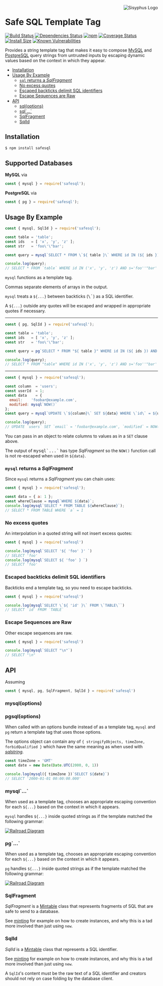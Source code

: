 <img align="right" src="https://cdn.rawgit.com/mikesamuel/template-tag-common/7f0159bda72d616af30645d49c3c9203c963c0a6/images/logo.png" alt="Sisyphus Logo">

# Safe SQL Template Tag

[![Build Status](https://travis-ci.org/mikesamuel/safesql.svg?branch=master)](https://travis-ci.org/mikesamuel/safesql)
[![Dependencies Status](https://david-dm.org/mikesamuel/safesql/status.svg)](https://david-dm.org/mikesamuel/safesql)
[![npm](https://img.shields.io/npm/v/safesql.svg)](https://www.npmjs.com/package/safesql)
[![Coverage Status](https://coveralls.io/repos/github/mikesamuel/safesql/badge.svg?branch=master)](https://coveralls.io/github/mikesamuel/safesql?branch=master)
[![Install Size](https://packagephobia.now.sh/badge?p=safesql)](https://packagephobia.now.sh/result?p=safesql)
[![Known Vulnerabilities](https://snyk.io/test/github/mikesamuel/safesql/badge.svg?targetFile=package.json)](https://snyk.io/test/github/mikesamuel/safesql?targetFile=package.json)

Provides a string template tag that makes it easy to compose
[MySQL][mysql] and [PostgreSQL][pg] query strings from untrusted
inputs by escaping dynamic values based on the context in which they
appear.

<!-- scripts/make-md-toc.pl replaces the below and test/check-markdown.js keeps this up-to-date. -->

<!-- TOC -->

*  [Installation](#installation)
*  [Usage By Example](#usage)
   *  [`sql` returns a *SqlFragment*](#sql-returns-sqlfragment)
   *  [No excess quotes](#minimal-quotes)
   *  [Escaped backticks delimit SQL identifiers](#escaped-backticks)
   *  [Escape Sequences are Raw](#raw-escapes)
*  [API](#API)
   *  [sql(options)](#sql-options)
   *  [sql\`...\`](#sql-as-tag)
   *  [SqlFragment](#class-SqlFragment)
   *  [SqlId](#class-SqlId)

<!-- /TOC -->

## Installation     <a name="installation"></a>

```bash
$ npm install safesql
```

## Supported Databases     <a name="supported"></a>

**MySQL** via

```js
const { mysql } = require('safesql');
```

**PostgreSQL** via

```js
const { pg } = require('safesql');
```


## Usage By Example        <a name="usage"></a>

<!--

This mirrors a testcase in ./test/example-test.js so if you modify this,
be sure to reflect changes there.

-->

```js
const { mysql, SqlId } = require('safesql');

const table = 'table';
const ids   = [ 'x', 'y', 'z' ];
const str   = 'foo\'\"bar';

const query = mysql`SELECT * FROM \`${ table }\` WHERE id IN (${ ids }) AND s=${ str }`;

console.log(query);
// SELECT * FROM `table` WHERE id IN ('x', 'y', 'z') AND s='foo''"bar'
```

`mysql` functions as a template tag.

Commas separate elements of arrays in the output.

`mysql` treats a `${...}` between backticks (<tt>\\\`</tt>) as a SQL identifier.

A `${...}` outside any quotes will be escaped and wrapped in appropriate quotes if necessary.

----

```js
const { pg, SqlId } = require('safesql');

const table = 'table';
const ids   = [ 'x', 'y', 'z' ];
const str   = 'foo\'\"bar';

const query = pg`SELECT * FROM "${ table }" WHERE id IN (${ ids }) AND s=${ str }`;

console.log(query);
// SELECT * FROM "table" WHERE id IN ('x', 'y', 'z') AND s='foo''"bar'
```

----

```js
const { mysql } = require('safesql');

const column  = 'users';
const userId  = 1;
const data    = {
  email:    'foobar@example.com',
  modified: mysql`NOW()`
};
const query = mysql`UPDATE \`${column}\` SET ${data} WHERE \`id\` = ${userId}`;

console.log(query);
// UPDATE `users` SET `email` = 'foobar@example.com', `modified` = NOW() WHERE `id` = 1
```

You can pass in an object to relate columns to values as in a `SET` clause above.

The output of <tt>mysql\`...\`</tt> has type *SqlFragment* so the
`NOW()` function call is not re-escaped when used in `${data}`.

### `mysql` returns a *SqlFragment*        <a name="sql-returns-sqlfragment"></a>

Since `mysql` returns a *SqlFragment* you can chain uses:

```js
const { mysql } = require('safesql');

const data = { a: 1 };
const whereClause = mysql`WHERE ${data}`;
console.log(mysql`SELECT * FROM TABLE ${whereClause}`);
// SELECT * FROM TABLE WHERE `a` = 1
```

### No excess quotes        <a name="minimal-quotes"></a>

An interpolation in a quoted string will not insert excess quotes:

```js
const { mysql } = require('safesql')

console.log(mysql`SELECT '${ 'foo' }' `)
// SELECT 'foo'
console.log(mysql`SELECT ${ 'foo' } `)
// SELECT 'foo'
```

### Escaped backticks delimit SQL identifiers        <a name="escaped-backticks"></a>

Backticks end a template tag, so you need to escape backticks.

```js
const { mysql } = require('safesql')

console.log(mysql`SELECT \`${ 'id' }\` FROM \`TABLE\``)
// SELECT `id` FROM `TABLE`
```

### Escape Sequences are Raw        <a name="raw-escapes"></a>

Other escape sequences are raw.

```js
const { mysql } = require('safesql')

console.log(mysql`SELECT "\n"`)
// SELECT "\n"
```

## API        <a name="API"></a>

Assuming

```js
const { mysql, pg, SqlFragment, SqlId } = require('safesql')
```

### mysql(options)        <a name="mysql-options"></a>
### pgsql(options)        <a name="pg-options"></a>

When called with an options bundle instead of as a template tag,
`mysql` and `pg` return a template tag that uses those options.

The options object can contain any of
`{ stringifyObjects, timeZone, forbidQualified }` which have the
same meaning as when used with *[sqlstring][]*.

```js
const timeZone = 'GMT'
const date = new Date(Date.UTC(2000, 0, 1))

console.log(mysql({ timeZone })`SELECT ${date}`)
// SELECT '2000-01-01 00:00:00.000'
```

### mysql\`...\`         <a name="mysql-as-tag"></a>

When used as a template tag, chooses an appropriate escaping
convention for each `${...}` based on the context in which it appears.

`mysql` handles `${...}` inside quoted strings as if the template
matched the following grammar:

[![Railroad Diagram](docs/mysql-railroad.svg)](docs/mysql-railroad.svg)

### pg\`...\`         <a name="pg-as-tag"></a>

When used as a template tag, chooses an appropriate escaping
convention for each `${...}` based on the context in which it appears.

`pg` handles `${...}` inside quoted strings as if the template
matched the following grammar:

[![Railroad Diagram](docs/mysql-railroad.svg)](docs/ph-railroad.svg)

### SqlFragment       <a name="class-SqlFragment"></a>

*SqlFragment* is a [Mintable][] class that represents fragments of SQL
that are safe to send to a database.

See [minting][] for example on how to create instances, and why this is a
tad more involved than just using `new`.

### SqlId       <a name="class-SqlId"></a>

*SqlId* is a [Mintable][] class that represents a SQL identifier.

See [minting][] for example on how to create instances, and why this is a
tad more involved than just using `new`.

A `SqlId`'s content must be the raw text of a SQL identifier and
creators should not rely on case folding by the database client.


[mysql]: https://www.npmjs.com/package/mysql
[pg]: https://www.npmjs.com/package/pg
[sqlstring]: https://www.npmjs.com/package/sqlstring
[Mintable]: https://www.npmjs.com/package/node-sec-patterns
[minting]: https://www.npmjs.com/package/node-sec-patterns#creating-mintable-values
